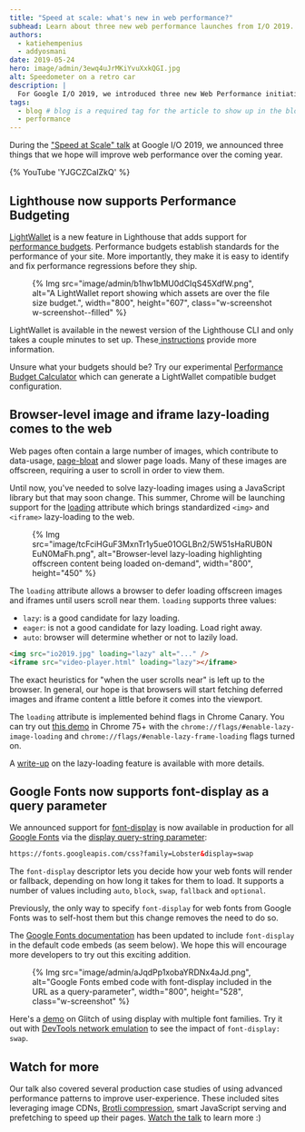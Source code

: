 ```yaml
---
title: "Speed at scale: what's new in web performance?"
subhead: Learn about three new web performance launches from I/O 2019.
authors:
  - katiehempenius
  - addyosmani
date: 2019-05-24
hero: image/admin/3ewq4uJrMKiYvuXxkQGI.jpg
alt: Speedometer on a retro car
description: |
  For Google I/O 2019, we introduced three new Web Performance initiatives that we hope will lead to better user experiences for everyone.
tags:
  - blog # blog is a required tag for the article to show up in the blog.
  - performance
---
```


During the ["Speed at Scale"
talk](https://www.youtube.com/watch?v=YJGCZCaIZkQ&feature=youtu.be) at Google
I/O 2019, we announced three things that we hope will improve web performance
over the coming year.

{% YouTube 'YJGCZCaIZkQ' %}

## Lighthouse now supports Performance Budgeting


[LightWallet](https://developers.google.com/web/tools/lighthouse/audits/budgets)
is a new feature in Lighthouse that adds support for [performance
budgets](/fast#set-performance-budgets). Performance budgets establish
standards for the performance of your site. More importantly, they make it is
easy to identify and fix performance regressions before they ship.

<figure class="w-figure">
  {% Img src="image/admin/b1hw1bMU0dCIqS45XdfW.png", alt="A LightWallet report showing which assets are over the file size budget.", width="800", height="607", class="w-screenshot w-screenshot--filled" %}
</figure>

LightWallet is available in the newest version of the Lighthouse CLI and only
takes a couple minutes to set up. These[
instructions](https://developers.google.com/web/tools/lighthouse/audits/budgets)
provide more information.

Unsure what your budgets should be? Try our experimental [Performance Budget
Calculator](https://bit.ly/perf-budget-calculator) which can generate a
LightWallet compatible budget configuration.

## Browser-level image and iframe lazy-loading comes to the web

Web pages often contain a large number of images, which contribute to
data-usage, [page-bloat](https://httparchive.org/reports/state-of-images) and
slower page loads. Many of these images are offscreen, requiring a user to
scroll in order to view them.

Until now, you've needed to solve lazy-loading images using a JavaScript
library but that may soon change. This summer, Chrome will be launching support
for the [loading](https://addyosmani.com/blog/lazy-loading/) attribute which
brings standardized `<img>` and `<iframe>` lazy-loading to the web.

<figure class="w-figure">
{% Img src="image/tcFciHGuF3MxnTr1y5ue01OGLBn2/5W51sHaRUB0NEuN0MaFh.png", alt="Browser-level lazy-loading highlighting offscreen content being loaded on-demand", width="800", height="450" %}
</figure>

The `loading` attribute allows a browser to defer loading offscreen images and
iframes until users scroll near them. `loading` supports three values:

* `lazy`: is a good candidate for lazy loading.
* `eager`: is not a good candidate for lazy loading. Load right away.
* `auto`: browser will determine whether or not to lazily load.

```html
<img src="io2019.jpg" loading="lazy" alt="..." />
<iframe src="video-player.html" loading="lazy"></iframe>
```

The exact heuristics for "when the user scrolls near" is left up to the
browser. In general, our hope is that browsers will start fetching deferred
images and iframe content a little before it comes into the viewport.

The `loading` attribute is implemented behind flags in Chrome Canary. You can
try out [this demo](https://mathiasbynens.be/demo/img-loading-lazy) in Chrome
75+ with the `chrome://flags/#enable-lazy-image-loading` and
`chrome://flags/#enable-lazy-frame-loading` flags turned on.

A [write-up](https://addyosmani.com/blog/lazy-loading/) on the
lazy-loading feature is available with more details.

## Google Fonts now supports font-display as a query parameter

We announced support for [font-display](https://font-display.glitch.me) is now available in production for all [Google Fonts](https://fonts.google.com) via the [display query-string parameter](https://developers.google.com/fonts/docs/getting_started#use_font-display):

```html
https://fonts.googleapis.com/css?family=Lobster&display=swap
```

The `font-display` descriptor lets you decide how your web fonts will render or
fallback, depending on how long it takes for them to load. It supports a number
of values including `auto`, `block`, `swap`, `fallback` and `optional`.

Previously, the only way to specify `font-display` for web fonts from Google Fonts was to self-host them but this change removes the need to do so.

The [Google Fonts
documentation](https://developers.google.com/fonts/docs/getting_started#use_font-display)
has been updated to include `font-display` in the default code embeds (as seem
below). We hope this will encourage more developers to try out this exciting
addition.

<figure class="w-figure">
  {% Img src="image/admin/aJqdPp1xobaYRDNx4aJd.png", alt="Google Fonts embed code with font-display included in the URL as a query-parameter", width="800", height="528", class="w-screenshot" %}
</figure>

Here's a [demo](https://glitch.com/~truth-bookcase) on Glitch of using display
with multiple font families. Try it out with [DevTools network
emulation](https://developers.google.com/web/tools/chrome-devtools/network/#throttle)
to see the impact of `font-display: swap`.

## Watch for more

Our talk also covered several production case studies of using advanced
performance patterns to improve user-experience. These included sites
leveraging image CDNs, [Brotli
compression](/fast/reduce-network-payloads-using-text-compression/codelab-text-compression-brotli),
smart JavaScript serving and prefetching to speed up their pages. [Watch the
talk](https://www.youtube.com/watch?v=YJGCZCaIZkQ&feature=youtu.be) to learn
more :)
